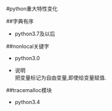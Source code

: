 #python重大特性变化


##字典有序
+ python3.7及以后


##nonlocal关键字
+ python3.0

+ 说明   
把变量标记为自由变量,即使给变量赋值.


##tracemalloc模块
+ python3.4